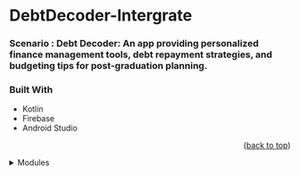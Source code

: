 # DebtDecoder-Intergrate

### Scenario : Debt Decoder: An app providing personalized finance management tools, debt repayment strategies, and budgeting tips for post-graduation planning.

### Built With
- Kotlin
- Firebase
- Android Studio

<p align="right">(<a href="#readme-top">back to top</a>)</p>

<details>

<summary>Modules</summary>

- Login/Register/Forget Password
- Track Incomes
- Manage Expenses
- Manage Debts
- Education Resources

</details>

